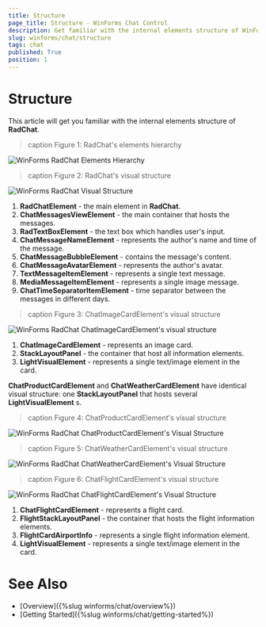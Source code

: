 ```yaml
---
title: Structure
page_title: Structure - WinForms Chat Control
description: Get familiar with the internal elements structure of WinForms Chat.
slug: winforms/chat/structure 
tags: chat
published: True
position: 1 
---
```


# Structure 

This article will get you familiar with the internal elements structure of **RadChat**.

>caption Figure 1: RadChat's elements hierarchy

![WinForms RadChat Elements Hierarchy](images/chat-structure001.png) 


>caption Figure 2: RadChat's visual structure

![WinForms RadChat Visual Structure](images/chat-structure002.png) 

1. **RadChatElement** - the main element in **RadChat**.
2. **ChatMessagesViewElement** - the main container that hosts the messages.
3. **RadTextBoxElement** - the text box which handles user's input.
4. **ChatMessageNameElement** - represents the author's name and time of the message. 
5. **ChatMessageBubbleElement** - contains the message's content.
6. **ChatMessageAvatarElement** - represents the author's avatar. 
7. **TextMessageItemElement** - represents a single text message.
8. **MediaMessageItemElement** - represents a single image message.
9. **ChatTimeSeparatorItemElement** - time separator between the messages in different days.

>caption Figure 3: ChatImageCardElement's visual structure

![WinForms RadChat ChatImageCardElement's visual structure](images/chat-structure003.png) 

1. **ChatImageCardElement** - represents an image card.
2. **StackLayoutPanel** - the container that host all information elements.
3. **LightVisualElement** - represents a single text/image element in the card.

**ChatProductCardElement** and **ChatWeatherCardElement** have identical visual structure: one **StackLayoutPanel** that hosts several **LightVisualElement** s.

>caption Figure 4: ChatProductCardElement's visual structure

![WinForms RadChat ChatProductCardElement's Visual Structure](images/chat-structure005.png) 

>caption Figure 5: ChatWeatherCardElement's visual structure

![WinForms RadChat ChatWeatherCardElement's Visual Structure](images/chat-structure006.png) 


>caption Figure 6: ChatFlightCardElement's visual structure

![WinForms RadChat ChatFlightCardElement's Visual Structure](images/chat-structure004.png) 

 1. **ChatFlightCardElement** - represents a flight card.
 2. **FlightStackLayoutPanel** - the container that hosts the flight information elements.
 3. **FlightCardAirportInfo** - represents a single flight information element.
 4. **LightVisualElement** - represents a single text/image element in the card.

# See Also

* [Overview]({%slug winforms/chat/overview%})
* [Getting Started]({%slug winforms/chat/getting-started%})
 
        
